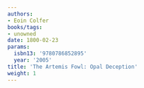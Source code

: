 ```yaml
---
authors:
- Eoin Colfer
books/tags:
- unowned
date: 1800-02-23
params:
  isbn13: '9780786852895'
  year: '2005'
title: 'The Artemis Fowl: Opal Deception'
weight: 1
---
```


<!--more-->